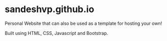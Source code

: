 # sandeshvp.github.io

Personal Website that can also be used as a template for hosting your own!

Built using HTML, CSS, Javascript and Bootstrap.
